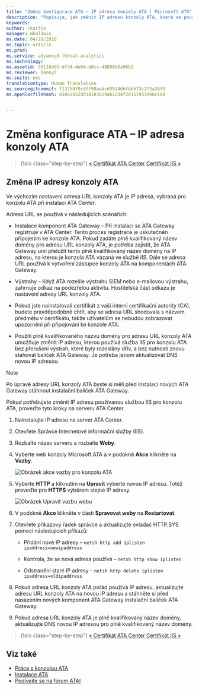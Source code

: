 ```yaml
---
title: "Změna konfigurace ATA – IP adresa konzoly ATA | Microsoft ATA"
description: "Popisuje, jak změnit IP adresu konzoly ATA, která se používá k vytvoření zástupce konzoly ATA na komponentách ATA Gateway."
keywords: 
author: rkarlin
manager: mbaldwin
ms.date: 04/28/2016
ms.topic: article
ms.prod: 
ms.service: advanced-threat-analytics
ms.technology: 
ms.assetid: 50118465-df34-4e04-b0cc-48808b6a96b1
ms.reviewer: bennyl
ms.suite: ems
translationtype: Human Translation
ms.sourcegitcommit: f13750f9cdff98aadcd59346bfbbb73c2f3a26f0
ms.openlocfilehash: 03062652dd14183629ab1234f2d151931998c108


---
```


# Změna konfigurace ATA – IP adresa konzoly ATA

>[!div class="step-by-step"]
[« Certifikát ATA Center ](modifying-ata-config-centercert.md)
[Certifikát IIS »](modifying-ata-config-iiscert.md)

## Změna IP adresy konzoly ATA
Ve výchozím nastavení adresa URL konzoly ATA je IP adresa, vybraná pro konzolu ATA při instalaci ATA Center.

Adresa URL se používá v následujících scénářích:

-   Instalace komponent ATA Gateway – Při instalaci se ATA Gateway registruje v ATA Center. Tento proces registrace je uskutečněn připojením ke konzole ATA. Pokud zadáte plně kvalifikovaný název domény pro adresu URL konzoly ATA, je potřeba zajistit, že ATA Gateway umí přeložit tento plně kvalifikovaný název domény na IP adresu, na kterou je konzola ATA vázaná ve službě IIS. Dále se adresa URL používá k vytvoření zástupce konzoly ATA na komponentách ATA Gateway.

-   Výstrahy – Když ATA rozešle výstrahu SIEM nebo e-mailovou výstrahu, zahrnuje odkaz na podezřelou aktivitu. Hostitelská část odkazu je nastavení adresy URL konzoly ATA.

-   Pokud jste nainstalovali certifikát z vaší interní certifikační autority (CA), budete pravděpodobně chtít, aby se adresa URL shodovala s názvem předmětu v certifikátu, takže uživatelům se nebudou zobrazovat upozornění při připojování ke konzole ATA.

-   Použití plně kvalifikovaného názvu domény pro adresu URL konzoly ATA umožňuje změnit IP adresu, kterou používá služba IIS pro konzolu ATA bez přerušení výstrah, které byly rozeslány dřív, a bez nutnosti znovu stahovat balíček ATA Gateway. Je potřeba jenom aktualizovat DNS novou IP adresou.

> [!NOTE]
> Po úpravě adresy URL konzoly ATA byste si měli před instalací nových ATA Gateway stáhnout instalační balíček ATA Gateway.

Pokud potřebujete změnit IP adresu používanou službou IIS pro konzolu ATA, proveďte tyto kroky na serveru ATA Center.

1.  Nainstalujte IP adresu na server ATA Center.

2.  Otevřete Správce Internetové informační služby (IIS).

3.  Rozbalte název serveru a rozbalte **Weby**.

4.  Vyberte web konzoly Microsoft ATA a v podokně **Akce** klikněte na **Vazby**.

    ![Obrázek akce vazby pro konzolu ATA](media/ATA-console-change-IP-bindings.jpg)

5.  Vyberte **HTTP** a kliknutím na **Upravit** vyberte novou IP adresu. Totéž proveďte pro **HTTPS** výběrem stejné IP adresy.

    ![Obrázek Upravit vazbu webu](media/ATA-change-console-IP.jpg)

6.  V podokně **Akce** klikněte v části **Spravovat weby** na **Restartovat**.

7.  Otevřete příkazový řádek správce a aktualizujte ovladač HTTP.SYS pomocí následujících příkazů:

    -   Přidání nové IP adresy – `netsh http add iplisten ipaddress=newipaddress`

    -   Kontrola, že se nová adresa používá – `netsh http show iplisten`

    -   Odstranění staré IP adresy – `netsh http delete iplisten ipaddress=oldipaddress`

8.  Pokud adresa URL konzoly ATA pořád používá IP adresu, aktualizujte adresu URL konzoly ATA na novou IP adresu a stáhněte si před nasazením nových komponent ATA Gateway instalační balíček ATA Gateway.

9. Pokud adresa URL konzoly ATA je plně kvalifikovaný název domény, aktualizujte DNS novou IP adresou pro plně kvalifikovaný název domény.

>[!div class="step-by-step"]
[« Certifikát ATA Center ](modifying-ata-config-centercert.md)
[Certifikát IIS »](modifying-ata-config-iiscert.md)


## Viz také
- [Práce s konzolou ATA](working-with-ata-console.md)
- [Instalace ATA](install-ata.md)
- [Podívejte se na fórum ATA!](https://social.technet.microsoft.com/Forums/security/home?forum=mata)



<!--HONumber=Jul16_HO4-->


